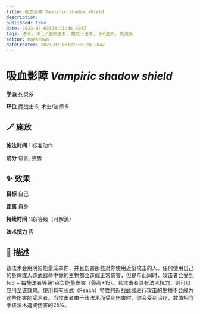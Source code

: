 ```yaml
---
title: 吸血影障 Vampiric shadow shield
description: 
published: true
date: 2023-07-03T23:11:46.404Z
tags: 法术, 术士/法师法术, 魔战士法术, 5环法术, 死灵系
editor: markdown
dateCreated: 2023-07-03T21:05:24.204Z
---
```


# **吸血影障** *Vampiric shadow shield*

**学派** 死灵系 

**环位** 魔战士 5, 术士/法师 5

## 🪄 施放

**施法时间** 1 标准动作

**成分** 语言, 姿势

## ✨ 效果 

**目标** 自己 

**距离** 自身  

**持续时间** 1轮/等级（可解消） 

**法术抗力** 否

## 📖 描述

该法术会用阴影能量笼罩你，并且伤害那些对你使用近战攻击的人。任何使用自己的身体或人造武器命中你的生物都会造成正常伤害，但是与此同时，攻击者会受到1d6 + 每施法者等级1点负能量伤害（最高+15）。若攻击者具有法术抗力，则可以应用至该效果。使用具有长武（Reach）特性的近战武器进行攻击的生物不会成为这些伤害的受术者。当攻击者由于该法术而受到伤害时，你会受到治疗，数值相当于该法术造成伤害的25%。
    